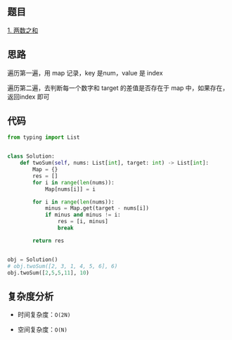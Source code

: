 ## 题目
[1. 两数之和](https://leetcode.cn/problems/two-sum/description/)

## 思路
遍历第一遍，用 map 记录，key 是num，value 是 index

遍历第二遍，去判断每一个数字和 target 的差值是否存在于 map 中，如果存在，返回index 即可


## 代码
```py
from typing import List


class Solution:
    def twoSum(self, nums: List[int], target: int) -> List[int]:
        Map = {}
        res = []
        for i in range(len(nums)):
            Map[nums[i]] = i

        for i in range(len(nums)):
            minus = Map.get(target - nums[i])
            if minus and minus != i:
                res = [i, minus]
                break

        return res


obj = Solution()
# obj.twoSum([2, 3, 1, 4, 5, 6], 6)
obj.twoSum([2,5,5,11], 10)

```


## 复杂度分析

- 时间复杂度：`O(2N)`

- 空间复杂度：`O(N)`


